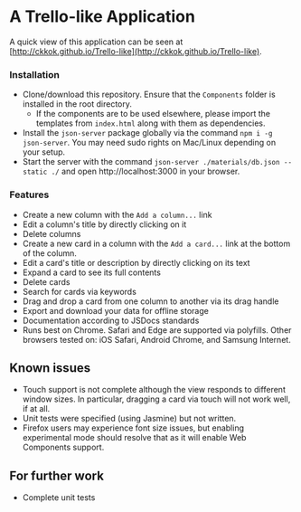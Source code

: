 # A Trello-like Application

A quick view of this application can be seen at [http://ckkok.github.io/Trello-like](http://ckkok.github.io/Trello-like).

### Installation
- Clone/download this repository. Ensure that the `Components` folder is installed in the root directory.
	- If the components are to be used elsewhere, please import the templates from `index.html` along with them as dependencies.
- Install the `json-server` package globally via the command `npm i -g json-server`. You may need sudo rights on Mac/Linux depending on your setup.
- Start the server with the command `json-server ./materials/db.json --static ./` and open http://localhost:3000 in your browser.


### Features

- Create a new column with the `Add a column...` link
- Edit a column's title by directly clicking on it
- Delete columns
- Create a new card in a column with the `Add a card...` link at the bottom of the column.
- Edit a card's title or description by directly clicking on its text
- Expand a card to see its full contents
- Delete cards
- Search for cards via keywords
- Drag and drop a card from one column to another via its drag handle
- Export and download your data for offline storage
- Documentation according to JSDocs standards
- Runs best on Chrome. Safari and Edge are supported via polyfills. Other browsers tested on: iOS Safari, Android Chrome, and Samsung Internet.

## Known issues
- Touch support is not complete although the view responds to different window sizes. In particular, dragging a card via touch will not work well, if at all.
- Unit tests were specified (using Jasmine) but not written.
- Firefox users may experience font size issues, but enabling experimental mode should resolve that as it will enable Web Components support.

## For further work
- Complete unit tests